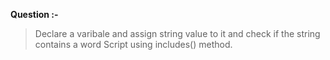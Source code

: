 **Question :-** 

>Declare a varibale and assign string value to it and check if the string contains a word Script using includes() method.
